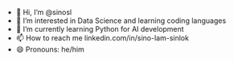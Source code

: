- 👋 Hi, I’m @sinosl
- 👀 I’m interested in Data Science and learning coding languages
- 🌱 I’m currently learning Python for AI development
- 📫 How to reach me linkedin.com/in/sino-lam-sinlok
- 😄 Pronouns: he/him

<!---
sinosl/sinosl is a ✨ special ✨ repository because its `README.md` (this file) appears on your GitHub profile.
You can click the Preview link to take a look at your changes.
--->
